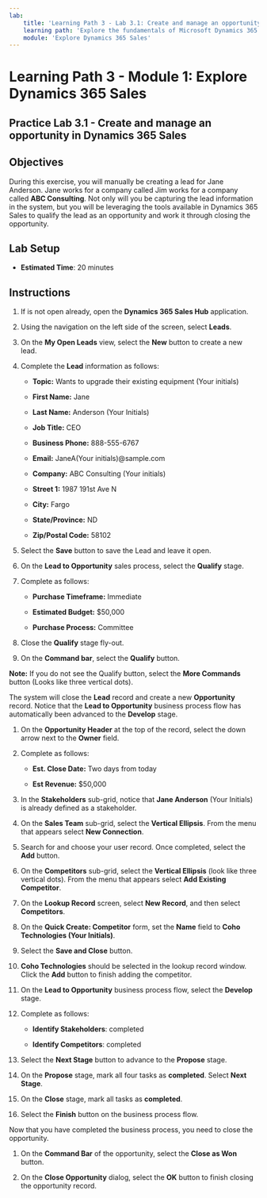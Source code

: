 ```yaml
---
lab:
    title: 'Learning Path 3 - Lab 3.1: Create and manage an opportunity in Dynamics 365 Sales'
    learning path: 'Explore the fundamentals of Microsoft Dynamics 365 Sales'
    module: 'Explore Dynamics 365 Sales'
---
```



Learning Path 3 - Module 1: Explore Dynamics 365 Sales
========================

## Practice Lab 3.1 - Create and manage an opportunity in Dynamics 365 Sales 

## Objectives

During this exercise, you will manually be creating a lead for Jane Anderson. Jane works for a company called Jim works for a company called **ABC Consulting**. Not only will you be capturing the lead information in the system, but you will be leveraging the tools available in Dynamics 365 Sales to qualify the lead as an opportunity and work it through closing the opportunity.

## Lab Setup

  - **Estimated Time**: 20 minutes

## Instructions

1. If is not open already, open the **Dynamics 365 Sales Hub** application.

1. Using the navigation on the left side of the screen, select **Leads**.

1. On the **My Open Leads** view, select the **New** button to create a new lead.

1. Complete the **Lead** information as follows:

	- **Topic:** Wants to upgrade their existing equipment (Your initials)

	- **First Name:** Jane

	- **Last Name:** Anderson (Your Initials)

	- **Job Title:** CEO

	- **Business Phone:** 888-555-6767

	- **Email:** JaneA(Your initials)@sample.com

	- **Company:** ABC Consulting (Your initials)

	- **Street 1:** 1987 191st Ave N

	- **City:** Fargo

	- **State/Province:** ND

	- **Zip/Postal Code:** 58102

1. Select the **Save** button to save the Lead and leave it open.

1. On the **Lead to Opportunity** sales process, select the **Qualify** stage.

1. Complete as follows:

	- **Purchase Timeframe:** Immediate

	- **Estimated Budget:** $50,000

	- **Purchase Process:** Committee

1. Close the **Qualify** stage fly-out.

1. On the **Command bar**, select the **Qualify** button.

**Note:** If you do not see the Qualify button, select the **More Commands** button (Looks like three vertical dots).

The system will close the **Lead** record and create a new **Opportunity** record. Notice that the **Lead to Opportunity** business process flow has automatically been advanced to the **Develop** stage.

1. On the **Opportunity Header** at the top of the record, select the down arrow next to the **Owner** field.

1. Complete as follows:

	- **Est. Close Date:** Two days from today

	- **Est Revenue:** $50,000

1. In the **Stakeholders** sub-grid, notice that **Jane Anderson** (Your Initials) is already defined as a stakeholder.

1. On the **Sales Team** sub-grid, select the **Vertical Ellipsis**. From the menu that appears select **New Connection**.

1. Search for and choose your user record. Once completed, select the **Add** button.

1. On the **Competitors** sub-grid, select the **Vertical Ellipsis** (look like three vertical dots). From the menu that appears select **Add Existing Competitor**.

1. On the **Lookup Record** screen, select **New Record**, and then select **Competitors**.

1. On the **Quick Create: Competitor** form, set the **Name** field to **Coho Technologies (Your Initials)**.

1. Select the **Save and Close** button.

1. **Coho Technologies** should be selected in the lookup record window. Click the **Add** button to finish adding the competitor.

1. On the **Lead to Opportunity** business process flow, select the **Develop** stage.

1. Complete as follows:

	- **Identify Stakeholders**: completed

	- **Identify Competitors**: completed

1. Select the **Next Stage** button to advance to the **Propose** stage.

1. On the **Propose** stage, mark all four tasks as **completed**. Select **Next Stage**.

1. On the **Close** stage, mark all tasks as **completed**.

1. Select the **Finish** button on the business process flow.

Now that you have completed the business process, you need to close the opportunity.

1. On the **Command Bar** of the opportunity, select the **Close as Won** button.

1. On the **Close Opportunity** dialog, select the **OK** button to finish closing the opportunity record.
